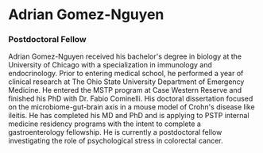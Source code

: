 # Adrian Gomez-Nguyen  
### Postdoctoral Fellow  

Adrian Gomez-Nguyen received his bachelor's degree in biology at the University of Chicago with a specialization in immunology and endocrinology. Prior to entering medical school, he performed a year of clinical research at The Ohio State University Department of Emergency Medicine. He entered the MSTP program at Case Western Reserve and finished his PhD with Dr. Fabio Cominelli. His doctoral dissertation focused on the microbiome-gut-brain axis in a mouse model of Crohn's disease like ileitis. He has completed his MD and PhD and is applying to PSTP internal medicine residency programs with the intent to complete a gastroenterology fellowship. He is currently a postdoctoral fellow investigating the role of psychological stress in colorectal cancer. 

